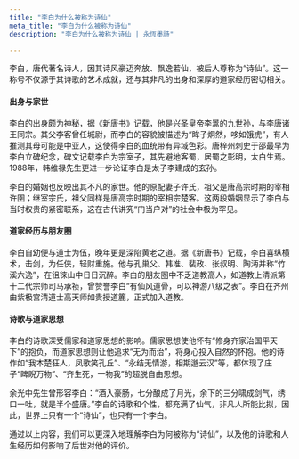 ```yaml
---
title: "李白为什么被称为诗仙"
meta_title: "李白为什么被称为诗仙"
description: "李白为什么被称为诗仙 | 永恆墨詩"

---
```



李白，唐代著名诗人，因其诗风豪迈奔放、飘逸若仙，被后人尊称为“诗仙”。这一称号不仅源于其诗歌的艺术成就，还与其非凡的出身和深厚的道家经历密切相关。

#### 出身与家世

李白的出身颇为神秘，据《新唐书》记载，他是兴圣皇帝李暠的九世孙，与李唐诸王同宗。其父李客曾任城尉，而李白的容貌被描述为“眸子炯然，哆如饿虎”，有人推测其母可能是中亚人，这使得李白的血统带有异域色彩。唐梓州刺史于邵最早为李白立碑纪念，碑文记载李白为宗室子，其先避地客蜀，居蜀之彰明，太白生焉。1988年，韩维禄先生更进一步论证李白是太子李建成的玄孙。

李白的婚姻也反映出其不凡的家世。他的原配妻子许氏，祖父是唐高宗时期的宰相许圉；继室宗氏，祖父同样是唐高宗时期的宰相宗楚客。这两段婚姻显示了李白与当时权贵的紧密联系，这在古代讲究“门当户对”的社会中极为罕见。

#### 道家经历与朋友圈

李白自幼便与道士为伍，晚年更是深陷黄老之道。据《新唐书》记载，李白喜纵横术，击剑，为任侠，轻财重施。他与孔巢父、韩准、裴政、张叔明、陶沔并称“竹溪六逸”，在徂徠山中日日沉醉。李白的朋友圈中不乏道教高人，如道教上清派第十二代宗师司马承祯，曾赞誉李白“有仙风道骨，可以神游八级之表”。李白在齐州由紫极宫清道士高天师如贵授道簏，正式加入道教。

#### 诗歌与道家思想

李白的诗歌深受儒家和道家思想的影响。儒家思想使他怀有“修身齐家治国平天下”的抱负，而道家思想则让他追求“无为而治”，将身心投入自然的怀抱。他的诗作如“我本楚狂人，凤歌笑孔丘”、“永结无情游，相期邈云汉”等，都体现了庄子“睥睨万物”、“齐生死，一物我”的超脱自由思想。

余光中先生曾形容李白：“酒入豪肠，七分酿成了月光，余下的三分啸成剑气，绣口一吐，就是半个盛唐。”李白的诗歌和个性，都充满了仙气，非凡人所能比拟，因此，世界上只有一个“诗仙”，也只有一个李白。

通过以上内容，我们可以更深入地理解李白为何被称为“诗仙”，以及他的诗歌和人生经历如何影响了后世对他的评价。

